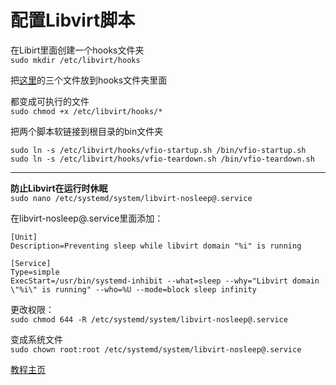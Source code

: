 # 配置Libvirt脚本
在Libirt里面创建一个hooks文件夹<br>
`sudo mkdir /etc/libvirt/hooks`

把[这里](../libvirt-hooks)的三个文件放到hooks文件夹里面

都变成可执行的文件<br>
`sudo chmod +x /etc/libvirt/hooks/*`<br>

把两个脚本软链接到根目录的bin文件夹
```
sudo ln -s /etc/libvirt/hooks/vfio-startup.sh /bin/vfio-startup.sh
sudo ln -s /etc/libvirt/hooks/vfio-teardown.sh /bin/vfio-teardown.sh
```

* * *
**防止Libvirt在运行时休眠**<br>
`sudo nano /etc/systemd/system/libvirt-nosleep@.service`

在libvirt-nosleep@.service里面添加：
```
[Unit]
Description=Preventing sleep while libvirt domain "%i" is running

[Service]
Type=simple
ExecStart=/usr/bin/systemd-inhibit --what=sleep --why="Libvirt domain \"%i\" is running" --who=%U --mode=block sleep infinity
```
更改权限：<br>
`sudo chmod 644 -R /etc/systemd/system/libvirt-nosleep@.service`<br>

变成系统文件<br>
`sudo chown root:root /etc/systemd/system/libvirt-nosleep@.service`

[教程主页](../README-cn.md)